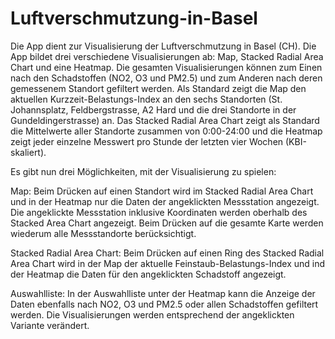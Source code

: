 # Luftverschmutzung-in-Basel
Die App dient zur Visualisierung der Luftverschmutzung in Basel (CH). Die App bildet drei verschiedene Visualisierungen ab: Map, Stacked Radial Area Chart und eine Heatmap.
Die gesamten Visualisierungen können zum Einen nach den Schadstoffen (NO2, O3 und PM2.5) und zum Anderen nach deren gemessenem Standort gefiltert werden. Als Standard zeigt die Map den aktuellen Kurzzeit-Belastungs-Index an den sechs Standorten (St. Johannsplatz, Feldbergstrasse, A2 Hard und die drei Standorte in der Gundeldingerstrasse) an. Das Stacked Radial Area Chart zeigt als Standard die Mittelwerte aller Standorte zusammen von 0:00-24:00 und die Heatmap zeigt jeder einzelne Messwert pro Stunde der letzten vier Wochen (KBI-skaliert).

Es gibt nun drei Möglichkeiten, mit der Visualisierung zu spielen:

Map: Beim Drücken auf einen Standort wird im Stacked Radial Area Chart und in der Heatmap nur die Daten der angeklickten Messstation angezeigt. Die angeklickte Messstation inklusive Koordinaten werden oberhalb des Stacked Area Chart angezeigt. Beim Drücken auf die gesamte Karte werden wiederum alle Messstandorte berücksichtigt.

Stacked Radial Area Chart: Beim Drücken auf einen Ring des Stacked Radial Area Chart wird in der Map der aktuelle Feinstaub-Belastungs-Index und ind der Heatmap die Daten für den angeklickten Schadstoff angezeigt.

Auswahlliste: In der Auswahlliste unter der Heatmap kann die Anzeige der Daten ebenfalls nach NO2, O3 und PM2.5 oder allen Schadstoffen gefiltert werden. Die Visualisierungen werden entsprechend der angeklickten Variante verändert.
